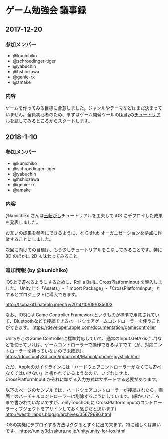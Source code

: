 # ゲーム勉強会 議事録

## 2017-12-20
### 参加メンバー
- @kunichiko
- @schroedinger-tiger
- @yabuchin
- @hshiozawa
- @genie-rx
- @amake

### 内容
ゲームを作ってみる目標に合意しました。ジャンルやテーマなどはまだ決まっていません。全員初心者のため、まずはゲーム開発ツールの[Unity](https://unity3d.com/)の[チュートリアル](https://unity3d.com/learn/tutorials)を試してみるところからスタートします。

## 2018-1-10
### 参加メンバー
- @kunichiko
- @schroedinger-tiger
- @yabuchin
- @hshiozawa
- @genie-rx
- @amake

### 内容
@kunichiko さんは[玉転がし](https://unity3d.com/learn/tutorials/s/roll-ball-tutorial)チュートリアルを工夫して iOS にデプロイした成果を発表しました。

お互いの成果を参考にできるように、本 GitHub オーガニゼーションを拠点に作業することにしました。

次回に向けての目標は、もう少しチュートリアルをこなしてみることです。特に 3D のほかに 2D も味わってみること。

### 追加情報 (by @kunichiko)

iOS上で遊べるようにするために、Roll a Ballに CrossPlatformInput を導入しました。
Unity上で「Assets」-「Import Package」-「CrossPlatformInput」とするとプロジェクトに導入できます。

http://tsubakit1.hateblo.jp/entry/2014/10/09/035003

なお、iOSには Game Controller Frameworkというものが標準で用意されていて、Bluetoothなどで接続できるハードウェアゲームコントローラーを使うことができます。
https://developer.apple.com/documentation/gamecontroller

UnityもこのGame Controllerに標準対応していて、通常のInput.GetAxis("...")などを使っていれば、ゲームコントローラーで操作できるはずです（が、対応コントローラーを持っていないので未確認）。
https://docs.unity3d.com/jp/current/Manual/iphone-joystick.html

ただ、Appleのガイドラインには「ハードウェアコントローラーがなくても遊べなくてはいけない」と書かれているようなので、いずれにせよ、CrossPlatformInput かそれに準ずる入力方式はサポートする必要があります。

以下のページのサンプルでは、ハードウェアコントローラーが接続されたら、画面上のバーチャルコントローラーは削除するようにしています。(細かいところまで書かれていないですが、onlyTouchObjに CrossPlatformInputのコントローラーオブジェクトをアサインしておく感じだと思います)
http://westhillapps.blog.jp/archives/35679696.html

iOSの実機にデプロイする方法はググるとすぐに出て来ます。特に難しくは無いです。
https://unity3d.sakura.ne.jp/unity/unity-for-ios.html
